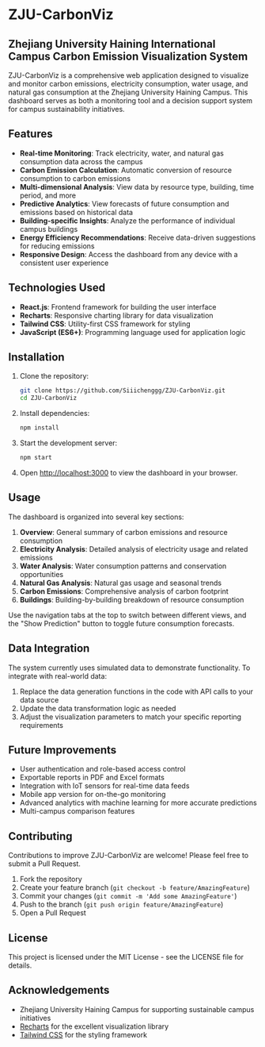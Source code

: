 # ZJU-CarbonViz

## Zhejiang University Haining International Campus Carbon Emission Visualization System

ZJU-CarbonViz is a comprehensive web application designed to visualize and monitor carbon emissions, electricity consumption, water usage, and natural gas consumption at the Zhejiang University Haining Campus. This dashboard serves as both a monitoring tool and a decision support system for campus sustainability initiatives.


## Features

- **Real-time Monitoring**: Track electricity, water, and natural gas consumption data across the campus
- **Carbon Emission Calculation**: Automatic conversion of resource consumption to carbon emissions
- **Multi-dimensional Analysis**: View data by resource type, building, time period, and more
- **Predictive Analytics**: View forecasts of future consumption and emissions based on historical data
- **Building-specific Insights**: Analyze the performance of individual campus buildings
- **Energy Efficiency Recommendations**: Receive data-driven suggestions for reducing emissions
- **Responsive Design**: Access the dashboard from any device with a consistent user experience

## Technologies Used

- **React.js**: Frontend framework for building the user interface
- **Recharts**: Responsive charting library for data visualization
- **Tailwind CSS**: Utility-first CSS framework for styling
- **JavaScript (ES6+)**: Programming language used for application logic

## Installation

1. Clone the repository:
   ```bash
   git clone https://github.com/Siiichenggg/ZJU-CarbonViz.git
   cd ZJU-CarbonViz
   ```

2. Install dependencies:
   ```bash
   npm install
   ```

3. Start the development server:
   ```bash
   npm start
   ```

4. Open [http://localhost:3000](http://localhost:3000) to view the dashboard in your browser.

## Usage

The dashboard is organized into several key sections:

1. **Overview**: General summary of carbon emissions and resource consumption
2. **Electricity Analysis**: Detailed analysis of electricity usage and related emissions
3. **Water Analysis**: Water consumption patterns and conservation opportunities
4. **Natural Gas Analysis**: Natural gas usage and seasonal trends
5. **Carbon Emissions**: Comprehensive analysis of carbon footprint
6. **Buildings**: Building-by-building breakdown of resource consumption

Use the navigation tabs at the top to switch between different views, and the "Show Prediction" button to toggle future consumption forecasts.

## Data Integration

The system currently uses simulated data to demonstrate functionality. To integrate with real-world data:

1. Replace the data generation functions in the code with API calls to your data source
2. Update the data transformation logic as needed
3. Adjust the visualization parameters to match your specific reporting requirements

## Future Improvements

- User authentication and role-based access control
- Exportable reports in PDF and Excel formats
- Integration with IoT sensors for real-time data feeds
- Mobile app version for on-the-go monitoring
- Advanced analytics with machine learning for more accurate predictions
- Multi-campus comparison features

## Contributing

Contributions to improve ZJU-CarbonViz are welcome! Please feel free to submit a Pull Request.

1. Fork the repository
2. Create your feature branch (`git checkout -b feature/AmazingFeature`)
3. Commit your changes (`git commit -m 'Add some AmazingFeature'`)
4. Push to the branch (`git push origin feature/AmazingFeature`)
5. Open a Pull Request

## License

This project is licensed under the MIT License - see the LICENSE file for details.

## Acknowledgements

- Zhejiang University Haining Campus for supporting sustainable campus initiatives
- [Recharts](https://recharts.org/) for the excellent visualization library
- [Tailwind CSS](https://tailwindcss.com/) for the styling framework
